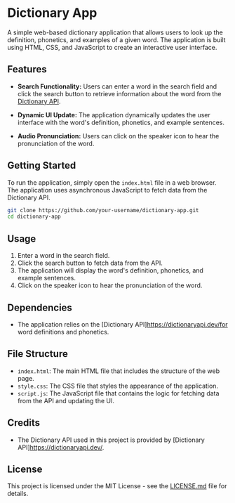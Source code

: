 # Dictionary App

A simple web-based dictionary application that allows users to look up the definition, phonetics, and examples of a given word. The application is built using HTML, CSS, and JavaScript to create an interactive user interface.

## Features

- **Search Functionality:** Users can enter a word in the search field and click the search button to retrieve information about the word from the [Dictionary API](https://api.dictionaryapi.dev/api/v2/entries/en/).

- **Dynamic UI Update:** The application dynamically updates the user interface with the word's definition, phonetics, and example sentences.

- **Audio Pronunciation:** Users can click on the speaker icon to hear the pronunciation of the word.

## Getting Started

To run the application, simply open the `index.html` file in a web browser. The application uses asynchronous JavaScript to fetch data from the Dictionary API.

```bash
git clone https://github.com/your-username/dictionary-app.git
cd dictionary-app
```
## Usage

1. Enter a word in the search field.
2. Click the search button to fetch data from the API.
3. The application will display the word's definition, phonetics, and example sentences.
4. Click on the speaker icon to hear the pronunciation of the word.

## Dependencies

- The application relies on the [Dictionary API]https://dictionaryapi.dev/for word definitions and phonetics.

## File Structure

- `index.html`: The main HTML file that includes the structure of the web page.
- `style.css`: The CSS file that styles the appearance of the application.
- `script.js`: The JavaScript file that contains the logic for fetching data from the API and updating the UI.

## Credits

- The Dictionary API used in this project is provided by [Dictionary API]https://dictionaryapi.dev/.

## License

This project is licensed under the MIT License - see the [LICENSE.md](LICENSE.md) file for details.
